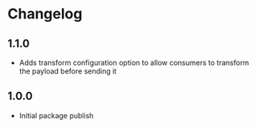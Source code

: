 # Changelog

## 1.1.0

- Adds transform configuration option to allow consumers to transform the payload before sending it

## 1.0.0

- Initial package publish
